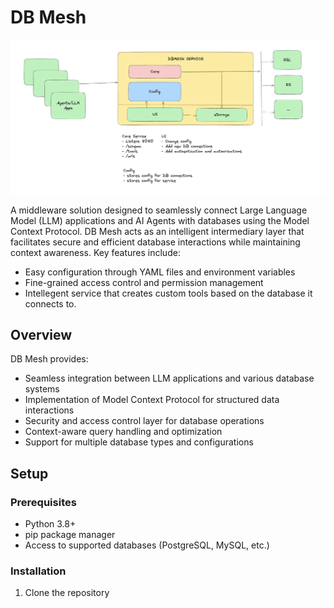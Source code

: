 # DB Mesh
![DB Mesh Architecture](assets/arch.png)

A middleware solution designed to seamlessly connect Large Language Model (LLM) applications and AI Agents with databases using the Model Context Protocol. DB Mesh acts as an intelligent intermediary layer that facilitates secure and efficient database interactions while maintaining context awareness. Key features include:

- Easy configuration through YAML files and environment variables
- Fine-grained access control and permission management
- Intellegent service that creates custom tools based on the database it connects to.

## Overview

DB Mesh provides:
- Seamless integration between LLM applications and various database systems
- Implementation of Model Context Protocol for structured data interactions
- Security and access control layer for database operations
- Context-aware query handling and optimization
- Support for multiple database types and configurations

## Setup

### Prerequisites
- Python 3.8+
- pip package manager
- Access to supported databases (PostgreSQL, MySQL, etc.)

### Installation

1. Clone the repository
